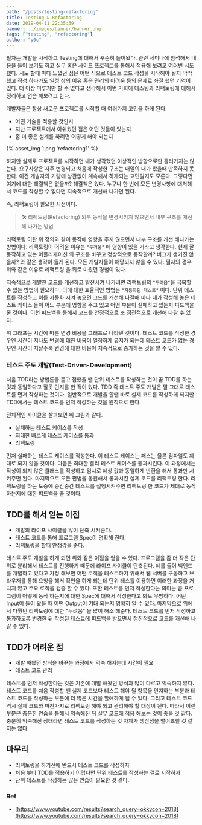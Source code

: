 ```yaml
---
path: "/posts/testing-refactoring"
title: Testing & Refactoring
date: 2019-04-11 22:35:39
banner: ../images/banner/banner.png
tags: ["testing", "refactoring"]
author: "y0c"
---
```


필자는 개발을 시작하고 Testing에 대해서 꾸준히 들어왔다. 관련 세미나에 참석해서 내용을 들어 보기도 하고 실무 혹은 사이드 프로젝트를 통해서 적용해 보려고 여러번 시도했다. 시도 할때 마다 느꼈던 점은 어떤 식으로 테스트 코드 작성을 시작해야 될지 막막 했고 작성 하다가도 일정 상의 이유 혹은 관리의 어려움 등의 문제로 좌절 했던 기억이 있다. 더 이상 미루기만 할 수 없다고 생각해서 이번 기회에 테스팅과 리팩토링에 대해서 정리하고 연습 해보려고 한다.

개발자들은 항상 새로운 프로젝트를 시작할 때 여러가지 고민을 하게 된다.

- 어떤 기술을 적용할 것인지
- 지난 프로젝트에서 아쉬웠던 점은 어떤 것들이 있는지
- 좀 더 좋은 설계를 하려면 어떻게 해야 되는지

{% asset_img 1.png 'refactoring1' %}

하지만 실제로 프로젝트를 시작하면 내가 생각했던 이상적인 방향으로만 흘러가지는 않는다. 요구사항은 자주 변경되고 처음에 작성한 구조는 내일의 내가 봤을때 만족하지 못한다. 이건 개발자의 기량에 상관없이 계속해서 하게되는 고민일지도 모른다. 그렇다면 여기에 대한 해결책은 없을까? 해결책은 있다. 누구나 한 번에 모든 변경사항에 대처해서 코드를 작성할 수 없다면 지속적으로 개선해 나가면 된다.

즉, 리팩토링이 필요한 시점이다.

> 🛠 리팩토링(Refactoring)
> 외부 동작을 변경시키지 않으면서 내부 구조를 개선해 나가는 방법

리팩토링 이란 위 정의와 같이 동작에 영향을 주지 않으면서 내부 구조를 개선 해나가는 방법이다. 리팩토링이 어려운 이유는 `"두려움"` 에 영향이 있을 거라고 생각한다. 현재 잘 동작하고 있는 어플리케이션 의 구조를 바꾸고 정상적으로 동작할까? 버그가 생기진 않을까? 와 같은 생각이 들게 된다. 모든 개발자들이 해당되지 않을 수 있다. 필자의 경우 위와 같은 이유로 리팩토링 을 뒤로 미뤘던 경험이 있다.


지속적으로 개발한 코드를 개선하고 발전시켜 나가려면 리팩토링의 `"두려움"`을 극복할 수 있는 방법이 필요하다. 이에 대한 효율적인 방법은 `"자동화된 테스트"` 이다. 단위 테스트를 작성하고 이를 자동화 시켜 놓으면 코드를 개선해 나갈때 마다 내가 작성해 놓은 테스트 케이스 들이 어느 부분에 영향을 주고 있고 어떤 부분이 실패하고 있는지 피드백을 줄 것이다. 이런 피드백을 통해서 코드를 안정적으로 또 점진적으로 개선해 나갈 수 있다.


위 그래프는 시간에 따른 변경 비용을 그래프로 나타낸 것이다. 테스트 코드를 작성한 경우엔 시간이 지나도 변경에 대한 비용이 일정하게 유지가 되는데 테스트 코드가 없는 경우엔 시간이 지날수록 변경에 대한 비용이 지속적으로 증가하는 것을 알 수 있다.

### 테스트 주도 개발(Test-Driven-Development)

처음 TDD라는 방법론을 듣고 접했을 땐 단위 테스트를 작성하는 것이 곧 TDD를 하는 것과 동일하다고 잘못 인지를 한 적이 있다. TDD 즉 테스트 주도 개발은 말 그대로 테스트를 먼저 작성하는 것이다. 일반적으로 개발을 할땐 바로 실제 코드를 작성하게 되지만 TDD에서는 테스트 코드를 먼저 작성하는 것을 원칙으로 한다.


전체적인 사이클을 살펴보면 위 그림과 같다.

- 실패하는 테스트 케이스를 작성
- 최대한 빠르게 테스트 케이스를 통과
- 리팩토링

먼저 실패하는 테스트 케이스를 작성한다. 이 테스트 케이스는 패스는 물론 컴파일도 제대로 되지 않을 것이다. 다음은 최대한 빨리 테스트 케이스를 통과시킨다. 이 과정에서는 작성이 되지 않은 클래스를 작성하고 임시로 예상 값과 동일하게 반환을 해서 통과만 시켜주면 된다. 마지막으로 모든 편법을 동원해서 통과시킨 실제 코드를 리팩토링 한다. 리팩토링을 하는 도중에 중간중간 테스트를 실행시켜주면 리팩토링 한 코드가 제대로 동작 하는지에 대한 피드백을 줄 것이다.

## TDD를 해서 얻는 이점

- 개발의 라이프 사이클을 많이 단축 시켜준다.
- 테스트 코드를 통해 프로그램 Spec이 명확해 진다.
- 리팩토링을 할때 안정감을 준다.

테스트 주도 개발을 하게 되면 위와 같은 이점을 얻을 수 있다. 프로그램을 좀 더 작은 단위로 분리해서 테스트를 진행하기 때문에 라이프 사이클이 단축된다. 예를 들어 백엔드를 개발하고 있다고 가정 해보면 어떤 로직을 테스트하기 위해서 웹 서버를 구동하고 브라우저를 통해 요청을 해서 확인을 하게 되는데 단위 테스틀 이용하면 이러한 과정을 거치지 않고 주요 로직을 검증 할 수 있다. 또한 테스트를 먼저 작성한다는 의미는 곧 프로그램이 어떻게 동작 하는지에 대한 Spec에 대해서 작성한다고 봐도 무방하다. 어떤 Input이 들어 왔을 때 어떤 Output이 기대 되는지 명확히 알 수 있다. 마지막으로 위에서 다뤘던 리팩토링에 대한 "두려움" 을 많이 해소 해준다. 테스트 코드를 먼저 작성하고 통과하도록 변경한 뒤 작성된 테스트에 피드백을 받으면서 점진적으로 코드를 개선해 나갈 수 있다.

## TDD가 어려운 점

- 개발 해왔던 방식을 바꾸는 과정에서 익숙 해지는데 시간이 필요
- 테스트 코드 관리

테스트를 먼저 작성한다는 것은 기존에 개발 해왔던 방식과 많이 다르고 익숙하지 않다. 테스트 코드를 처음 작성할 땐 실제 코드보다 테스트 해야 될 항목을 인지하는 부분과 테스트 코드를 작성하는 부분에 더 많은 시간을 할애하게 될 수 있다. 그리고 테스트 코드 역시 실제 코드와 마찬가지로 리팩토링 해야 되고 관리해야 할 대상이 된다. 따라서 이런 부분은 충분한 연습을 통해서 익숙해진 뒤 실무 코드에 적용 해보는 것이 좋을 것 같다. 충분히 익숙해진 상태라면 테스트 코드를 작성하는 것 자체가 생산성을 떨어뜨릴 것 같지는 않다.

## 마무리

- 리팩토링을 하기전에 반드시 테스트 코드를 작성하자
- 처음 부터 TDD를 적용하기 어렵다면 단위 테스트를 작성하는 걸로 시작하자.
- 단위 테스트를 작성하는 많은 연습이 필요한 것 같다.

### Ref

- [https://www.youtube.com/results?search_query=okkycon+2018](https://www.youtube.com/results?search_query=okkycon+2018)
